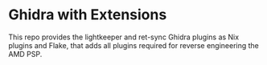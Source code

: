 # Ghidra with Extensions

This repo provides the lightkeeper and ret-sync Ghidra plugins as Nix plugins
and Flake, that adds all plugins required for reverse engineering the AMD PSP.

